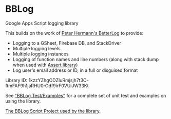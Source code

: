 # BBLog

Google Apps Script logging library

This builds on the work of [Peter Hermann's BetterLog](https://github.com/peterherrmann/BetterLog) to provide:

- Logging to a GSheet, Firebase DB, and StackDriver
- Multiple logging levels
- Multiple logging instances
- Logging of function names and line numbers (along with stack dump when used with [Assert library](https://github.com/andrewroberts/Assert))
- Log user's email address or ID, in a full or disguised format

Library ID: 1kzzYZhgODZluRmjsjh7t3O-ftmFAF9h1jaRHU0rOdf9irF0VUiJW33Kt

See ["BBLog Test/Examples"](https://github.com/andrewroberts/BBLog---Tests-Examples) for a complete set of unit test and examples on using the library.

[The BBLog Script Project used by the library](https://script.google.com/d/1kzzYZhgODZluRmjsjh7t3O-ftmFAF9h1jaRHU0rOdf9irF0VUiJW33Kt/edit).
